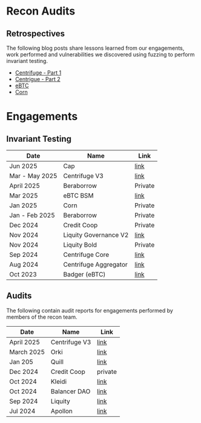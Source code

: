 # Recon Audits

## Retrospectives
The following blog posts share lessons learned from our engagements, work performed and vulnerabilities we discovered using fuzzing to perform invariant testing.

- [Centrifuge - Part 1](https://getrecon.substack.com/p/lessons-learned-from-fuzzing-centrifuge?r=34r2zr)
- [Centrigue - Part 2](https://getrecon.substack.com/p/lessons-learned-from-fuzzing-centrifuge-059?r=34r2zr)
- [eBTC](https://getrecon.substack.com/p/ebtc-retrospective?r=34r2zr)
- [Corn](https://getrecon.substack.com/p/corn-engagement-retrospective?r=34r2zr)


# Engagements

## Invariant Testing

| Date | Name | Link |
|------|------|------|
| Jun 2025 | Cap | [link](https://github.com/Recon-Fuzz/cap-invariants)
| Mar - May 2025 | Centrifuge V3 | [link](https://github.com/centrifuge/protocol-v3/tree/feat/recon-invariants/test/integration/recon-end-to-end)
| April 2025 | Beraborrow | Private |
| Mar 2025 | eBTC BSM | [link](https://github.com/ebtc-protocol/ebtc-bsm/tree/main/test/recon-core) |
| Jan 2025 | Corn | Private |
| Jan - Feb 2025 | Beraborrow | Private | 
| Dec 2024 | Credit Coop | Private | 
| Nov 2024 | Liquity Governance V2 | [link](https://github.com/liquity/V2-gov/tree/main/test/recon) |
| Nov 2024 | Liquity Bold | Private |
| Sep 2024 | Centrifuge Core | [link](https://github.com/centrifuge/liquidity-pools/tree/main/test/recon-core) |
| Aug 2024 | Centrifuge Aggregator | [link](https://github.com/centrifuge/liquidity-pools/tree/main/test/recon-aggregator) |
| Oct 2023 | Badger (eBTC) | [link](https://github.com/ebtc-protocol/ebtc/pull/811) |

## Audits

The following contain audit reports for engagements performed by members of the recon team.

| Date | Name | Link |
|------|------|------|
| April 2025 | Centrifuge V3 | [link](https://github.com/Recon-Fuzz/audits/blob/main/Centrifuge_Protocol_V3.MD) |
| March 2025 | Orki | [link](https://github.com/Recon-Fuzz/audits/blob/main/Orki_audit.MD) |
| Jan 205 | Quill | [link](https://github.com/Recon-Fuzz/audits/blob/main/Quill_Finance_Report.md) |
| Dec 2024 | Credit Coop | private |
| Oct 2024 | Kleidi | [link](https://github.com/Recon-Fuzz/audits/blob/main/Kleidi_Report.md) |
| Oct 2024 | Balancer DAO | [link](https://github.com/Recon-Fuzz/audits/blob/main/Balancer_Report.md) |
| Sep 2024 | Liquity | [link](https://github.com/GalloDaSballo/bold-review) |
| Jul 2024 | Apollon |  [link](https://github.com/Recon-Fuzz/audits/blob/main/Apollon_Report.md) |


